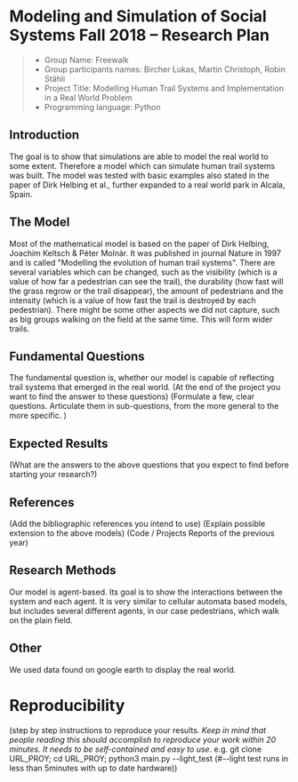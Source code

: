 # Modeling and Simulation of Social Systems Fall 2018 – Research Plan

> * Group Name: Freewalk
> * Group participants names: Bircher Lukas, Martin Christoph, Robin Stähli
> * Project Title: Modelling Human Trail Systems and Implementation in a Real World Problem
> * Programming language: Python

## Introduction

The goal is to show that simulations are able to model the real world to some extent. Therefore a model which can simulate human trail systems was built. The model was tested with basic examples also stated in the paper of Dirk Helbing et al., further expanded to a real world park in Alcala, Spain. 


## The Model

Most of the mathematical model is based on the paper of Dirk Helbing, Joachim Keltsch & Péter Molnàr. It was published in journal Nature in 1997 and is called "Modelling the evolution of human trail systems". There are several variables which can be changed, such as the visibility (which is a value of how far a pedestrian can see the trail), the durability (how fast will the grass regrow or the trail disappear), the amount of pedestrians and the intensity (which is a value of how fast the trail is destroyed by each pedestrian). 
There might be some other aspects we did not capture, such as big groups walking on the field at the same time. This will form wider trails.

## Fundamental Questions

The fundamental question is, whether our model is capable of reflecting trail systems that emerged in the real world. 
(At the end of the project you want to find the answer to these questions)
(Formulate a few, clear questions. Articulate them in sub-questions, from the more general to the more specific. )


## Expected Results

(What are the answers to the above questions that you expect to find before starting your research?)


## References 

(Add the bibliographic references you intend to use)
(Explain possible extension to the above models)
(Code / Projects Reports of the previous year)


## Research Methods

Our model is agent-based. Its goal is to show the interactions between the system and each agent. It is very similar to cellular automata based models, but includes several different agents, in our case pedestrians, which walk on the plain field. 


## Other

We used data found on google earth to display the real world. 

# Reproducibility

(step by step instructions to reproduce your results. *Keep in mind that people reading this should accomplish to reproduce your work within 20 minutes. It needs to be self-contained and easy to use*. e.g. git clone URL_PROY; cd URL_PROY; python3 main.py --light_test (#--light test runs in less than 5minutes with up to date hardware)) 

